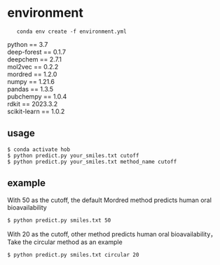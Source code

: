 # environment
```
   conda env create -f environment.yml
```
python == 3.7
<br />deep-forest == 0.1.7
<br />deepchem == 2.7.1
<br />mol2vec == 0.2.2
<br />mordred == 1.2.0
<br />numpy == 1.21.6
<br />pandas == 1.3.5
<br />pubchempy == 1.0.4
<br />rdkit == 2023.3.2
<br />scikit-learn == 1.0.2

## usage

```
$ conda activate hob
$ python predict.py your_smiles.txt cutoff
$ python predict.py your_smiles.txt method_name cutoff
```
## example
   With 50 as the cutoff, the default Mordred method predicts human oral bioavailability
```
$ python predict.py smiles.txt 50
```
   With 20 as the cutoff, other method predicts human oral bioavailability，Take the circular method as an example
```
$ python predict.py smiles.txt circular 20
```
